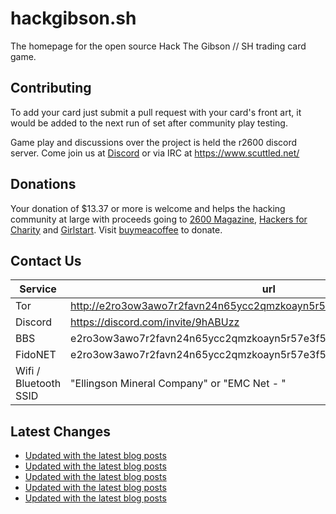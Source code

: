 # hackgibson.sh
The homepage for the open source Hack The Gibson // SH trading card game.


## Contributing

To add your card just submit a pull request with your card's front art, it would be added to the next run of set after community play testing.

Game play and discussions over the project is held the r2600 discord server. Come join us at [Discord](https://discord.com/invite/9hABUzz) or via IRC at https://www.scuttled.net/


## Donations

Your donation of $13.37 or more is welcome and helps the hacking community at large with proceeds going to [2600 Magazine](https://2600.com/), [Hackers for Charity](https://hackersforcharity.org) and [Girlstart](https://girlstart.org).  Visit [buymeacoffee](https://www.buymeacoffee.com/hackgibson.sh) to donate.


## Contact Us

Service | url
-|-
Tor | http://e2ro3ow3awo7r2favn24n65ycc2qmzkoayn5r57e3f56nvjwdcgg32ad.onion
Discord | https://discord.com/invite/9hABUzz
BBS | e2ro3ow3awo7r2favn24n65ycc2qmzkoayn5r57e3f56nvjwdcgg32ad.onion:23
FidoNET | e2ro3ow3awo7r2favn24n65ycc2qmzkoayn5r57e3f56nvjwdcgg32ad.onion:24554
Wifi / Bluetooth SSID | "Ellingson Mineral Company" or "EMC Net - <fidonet address>"

## Latest Changes
<!-- BLOG-POST-LIST:START -->
- [Updated with the latest blog posts](https://github.com/DFW2600/hackgibson.sh/commit/6c4f95ff5d9596b42fd9b85be87dda072314b598)
- [Updated with the latest blog posts](https://github.com/DFW2600/hackgibson.sh/commit/d2753b306d028d9bf69b948935adfdf03860437d)
- [Updated with the latest blog posts](https://github.com/DFW2600/hackgibson.sh/commit/6c31fa1fbe8f803abc8e85b886b9e1850fc51cfb)
- [Updated with the latest blog posts](https://github.com/DFW2600/hackgibson.sh/commit/e099e09c900c9811a1f1f95b48baa0cde8edc5e1)
- [Updated with the latest blog posts](https://github.com/DFW2600/hackgibson.sh/commit/dfc37429db9fd89d26ec5c1042c2af5a391f6962)
<!-- BLOG-POST-LIST:END -->
